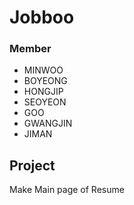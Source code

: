 # Jobboo

### Member
* MINWOO
* BOYEONG
* HONGJIP
* SEOYEON
* GOO
* GWANGJIN
* JIMAN

## Project
Make Main page of Resume

